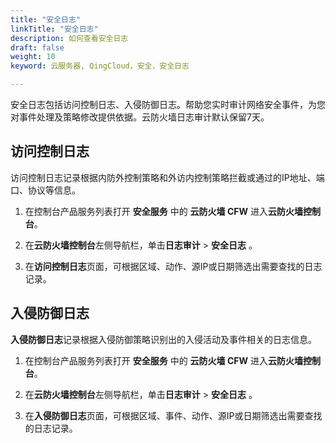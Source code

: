```yaml
---
title: "安全日志"
linkTitle: "安全日志"
description: 如何查看安全日志
draft: false
weight: 10
keyword: 云服务器, QingCloud，安全，安全日志

---
```


安全日志包括访问控制日志、入侵防御日志。帮助您实时审计网络安全事件，为您对事件处理及策略修改提供依据。云防火墙日志审计默认保留7天。

## 访问控制日志

访问控制日志记录根据内防外控制策略和外访内控制策略拦截或通过的IP地址、端口、协议等信息。

1. 在控制台产品服务列表打开 **安全服务** 中的 **云防火墙 CFW** 进入**云防火墙控制台**。

2. 在**云防火墙控制台**左侧导航栏，单击**日志审计** > **安全日志** 。

3. 在**访问控制日志**页面，可根据区域、动作、源IP或日期筛选出需要查找的日志记录。


## 入侵防御日志

**入侵防御日志**记录根据入侵防御策略识别出的入侵活动及事件相关的日志信息。

1. 在控制台产品服务列表打开 **安全服务** 中的 **云防火墙 CFW** 进入**云防火墙控制台**。

2. 在**云防火墙控制台**左侧导航栏，单击**日志审计** > **安全日志** 。

3. 在**入侵防御日志**页面，可根据区域、事件、动作、源IP或日期筛选出需要查找的日志记录。

